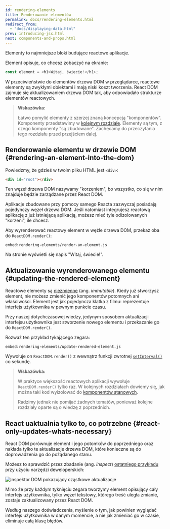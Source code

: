 ```yaml
---
id: rendering-elements
title: Renderowanie elementów
permalink: docs/rendering-elements.html
redirect_from:
  - "docs/displaying-data.html"
prev: introducing-jsx.html
next: components-and-props.html
---
```


Elementy to najmniejsze bloki budujące reactowe aplikacje.

Element opisuje, co chcesz zobaczyć na ekranie:

```js
const element = <h1>Witaj, świecie!</h1>;
```

W przeciwieństwie do elementów drzewa DOM w przeglądarce, reactowe elementy są zwykłymi obiektami i mają niski koszt tworzenia. React DOM zajmuje się aktualizowaniem drzewa DOM tak, aby odpowiadało strukturze elementów reactowych.


>**Wskazówka:**
>
>Łatwo pomylić elementy z szerzej znaną koncepcją "komponentów". Komponenty przedstawimy w [kolejnym rozdziale](/docs/components-and-props.html). Elementy są tym, z czego komponenty "są zbudowane". Zachęcamy do przeczytania tego rozdziału przed przejściem dalej.

## Renderowanie elementu w drzewie DOM {#rendering-an-element-into-the-dom}

Powiedzmy, że gdzieś w twoim pliku HTML jest `<div>`:

```html
<div id="root"></div>
```

Ten węzeł drzewa DOM nazywamy "korzeniem", bo wszystko, co się w nim znajduje będzie zarządzane przez React DOM.

Aplikacje zbudowane przy pomocy samego Reacta zazwyczaj posiadają pojedynczy węzeł drzewa DOM. Jeśli natomiast integrujesz reactową aplikację z już istniejącą aplikacją, możesz mieć tyle odizolowanych "korzeni", ile chcesz.

Aby wyrenderować reactowy element w węźle drzewa DOM, przekaż oba do `ReactDOM.render()`:

`embed:rendering-elements/render-an-element.js`

[](codepen://rendering-elements/render-an-element)

Na stronie wyświetli się napis "Witaj, świecie!".

## Aktualizowanie wyrenderowanego elementu {#updating-the-rendered-element}

Reactowe elementy są [niezmienne](https://en.wikipedia.org/wiki/Immutable_object) (ang. *immutable*). Kiedy już stworzysz element, nie możesz zmienić jego komponentów potomnych ani właściwości. Element jest jak pojedyncza klatka z filmu: reprezentuje interfejs użytkownika w pewnym punkcie czasu.

Przy naszej dotychczasowej wiedzy, jedynym sposobem aktualizacji interfejsu użytkownika jest stworzenie nowego elementu i przekazanie go do `ReactDOM.render()`.

Rozważ ten przykład tykającego zegara:

`embed:rendering-elements/update-rendered-element.js`

[](codepen://rendering-elements/update-rendered-element)

Wywołuje on `ReactDOM.render()` z wewnątrz funkcji zwrotnej [`setInterval()`](https://developer.mozilla.org/pl/docs/Web/API/Window/setInterval) co sekundę.

>**Wskazówka:**
>
>W praktyce większość reactowych aplikacji wywołuje `ReactDOM.render()` tylko raz. W kolejnych rozdziałach dowiemy się, jak można taki kod wyizolować do [komponentów stanowych](/docs/state-and-lifecycle.html).
>
>Radzimy jednak nie pomijać żadnych tematów, ponieważ kolejne rozdziały oparte są o wiedzę z poprzednich.

## React uaktualnia tylko to, co potrzebne {#react-only-updates-whats-necessary}

React DOM porównuje element i jego potomków do poprzedniego oraz nakłada tylko te aktualizacje drzewa DOM, które konieczne są do doprowadzenia go do pożądanego stanu.

Możesz to sprawdzić przez zbadanie (ang. *inspect*) [ostatniego przykładu](codepen://rendering-elements/update-rendered-element) przy użyciu narzędzi deweloperskich:

![inspektor DOM pokazujący cząstkowe aktualizacje](../images/docs/granular-dom-updates.gif)

Mimo że przy każdym tyknięciu zegara tworzymy element opisujący cały interfejs użytkownika, tylko węzeł tekstowy, którego treść uległa zmianie, zostaje zaktualizowany przez React DOM.

Według naszego doświadczenia, myślenie o tym, jak powinien wyglądać interfejs użytkownika w danym momencie, a nie jak zmieniać go w czasie, eliminuje całą klasę błędów.

